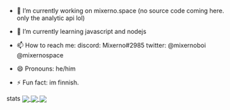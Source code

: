 - 🔭 I’m currently working on mixerno.space (no source code coming here. only the analytic api lol)
- 🌱 I’m currently learning javascript and nodejs

- 📫 How to reach me: discord: Mixerno#2985 twitter: @mixernoboi @mixernospace
- 😄 Pronouns: he/him
- ⚡ Fun fact: im finnish.


stats
<a href="https://github.com/Nixerno">
  <img align="center" src="https://github-readme-stats.vercel.app/api?username=Mixerno&show_icons=true&theme=radical" />
</a>
<a href="https://github.com/Mixerno">
  <img align="center" src="https://github-readme-stats.vercel.app/api/top-langs/?username=Mixerno&theme=radical" />
</a>
<a href="https://github.com/Mixerno">
  <img align="center" src="https://github-readme-stats.vercel.app/api/wakatime?username=mixerno&theme=radical" />
</a>

